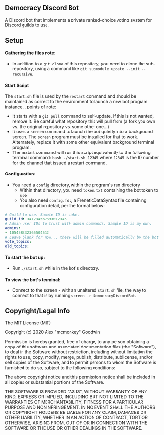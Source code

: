 Democracy Discord Bot
---------------------

A Discord bot that implements a private ranked-choice voting system for Discord guilds to use.

## Setup

#### Gathering the files note:
- In addition to a `git clone` of this repository, you need to clone the sub-repository, using a command like `git submodule update --init --recursive`.

#### Start Script
The `start.sh` file is used by the `restart` command and should be maintained as correct to the environment to launch a new bot program instance... points of note:
- It starts with a `git pull` command to self-update. If this is not wanted, remove it. Be careful what repository this will pull from (a fork you own vs. the original repository vs. some other one...)
- It uses a `screen` command to launch the bot quietly into a background screen. The `screen` program must be installed for that to work. Alternately, replace it with some other equivalent background terminal program.
- The restart command will run this script equivalently to the following terminal command: `bash ./start.sh 12345` where `12345` is the ID number for the channel that issued a restart command.

#### Configuration:
- You need a `config` directory, within the program's run directory
    - Within that directory, you need `token.txt` containing the bot token to use
    - You also need `config.fds`, a FreneticDataSyntax file containing configuration detail, per the format below:

```yml
# Guild to use. Sample ID is fake.
guild_id: 341234567893012345
# Admin user IDs to trust with admin commands. Sample ID is my own.
admins:
- 105458332365504512
# Leave blank for now... these will be filled automatically by the bot later.
vote_topics:
old_topics:
```

#### To start the bot up:
- Run `./start.sh` while in the bot's directory.

#### To view the bot's terminal:
- Connect to the screen - with an unaltered `start.sh` file, the way to connect to that is by running `screen -r DemocracyDiscordBot`.

## Copyright/Legal Info

The MIT License (MIT)

Copyright (c) 2020 Alex "mcmonkey" Goodwin

Permission is hereby granted, free of charge, to any person obtaining a copy
of this software and associated documentation files (the "Software"), to deal
in the Software without restriction, including without limitation the rights
to use, copy, modify, merge, publish, distribute, sublicense, and/or sell
copies of the Software, and to permit persons to whom the Software is
furnished to do so, subject to the following conditions:

The above copyright notice and this permission notice shall be included in all
copies or substantial portions of the Software.

THE SOFTWARE IS PROVIDED "AS IS", WITHOUT WARRANTY OF ANY KIND, EXPRESS OR
IMPLIED, INCLUDING BUT NOT LIMITED TO THE WARRANTIES OF MERCHANTABILITY,
FITNESS FOR A PARTICULAR PURPOSE AND NONINFRINGEMENT. IN NO EVENT SHALL THE
AUTHORS OR COPYRIGHT HOLDERS BE LIABLE FOR ANY CLAIM, DAMAGES OR OTHER
LIABILITY, WHETHER IN AN ACTION OF CONTRACT, TORT OR OTHERWISE, ARISING FROM,
OUT OF OR IN CONNECTION WITH THE SOFTWARE OR THE USE OR OTHER DEALINGS IN THE
SOFTWARE.
